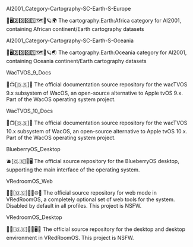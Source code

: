 
AI2001_Category-Cartography-SC-Earth-S-Europe

🧠️🖥️2️⃣️0️⃣️0️⃣️1️⃣️🗺️📜️🪐️🌍️ The cartography:Earth:Africa category for AI2001, containing African continent/Earth cartography datasets 

AI2001_Category-Cartography-SC-Earth-S-Oceania

🧠️🖥️2️⃣️0️⃣️0️⃣️1️⃣️🗺️📜️🪐️🌏️ The cartography:Earth:Oceania category for AI2001, containing Oceania continent/Earth cartography datasets 

WacTVOS_9_Docs

🍏️📺️[🇴.🇸]📖️ The official documentation source repository for the wacTVOS 9.x subsystem of WacOS, an open-source alternative to Apple tvOS 9.x. Part of the WacOS operating system project.

WacTVOS_10_Docs

🍏️📺️[🇴.🇸]📖️ The official documentation source repository for the wacTVOS 10.x subsystem of WacOS, an open-source alternative to Apple tvOS 10.x. Part of the WacOS operating system project.

BlueberryOS_Desktop

🫐️[🇴.🇸]📱️🖥️ The official source repository for the BlueberryOS desktop, supporting the main interface of the operating system.

VRedroomOS_Web

🔞️🏰️[🇴.🇸]🏳️‍🌈️🌐️🔞️ The official source repository for web mode in VRedRoomOS, a completely optional set of web tools for the system. Disabled by default in all profiles. This project is NSFW.

VRedroomOS_Desktop

🔞️🏰️[🇴.🇸]🏳️‍🌈️🖥️🔞️ The official source repository for the desktop and desktop environment in VRedRoomOS. This project is NSFW.

